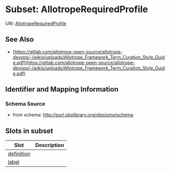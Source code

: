 # Subset: AllotropeRequiredProfile

URI: [AllotropeRequiredProfile](AllotropeRequiredProfile)




## See Also

* [https://gitlab.com/allotrope-open-source/allotrope-devops/-/wikis/uploads/Allotrope_Framework_Term_Curation_Style_Guide.pdf](https://gitlab.com/allotrope-open-source/allotrope-devops/-/wikis/uploads/Allotrope_Framework_Term_Curation_Style_Guide.pdf)

## Identifier and Mapping Information







### Schema Source


* from schema: http://purl.obolibrary.org/obo/omo/schema







































































        



















































        




























































## Slots in subset

| Slot | Description |
| --- | --- |
| [definition](definition.md) |  |
| [label](label.md) |  |



